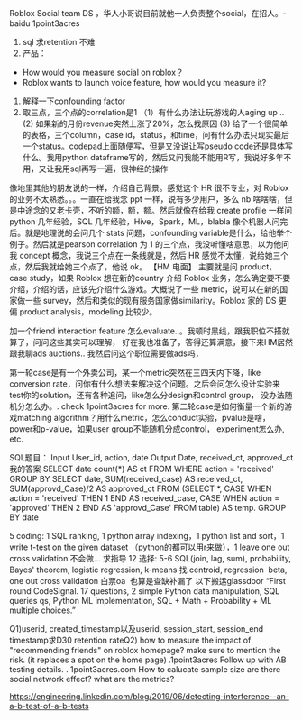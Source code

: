 Roblox Social team DS ，华人小哥说目前就他一人负责整个social，在招人。-baidu 1point3acres
1. sql 求retention 不难
2. 产品：
- How would you measure social on roblox？
- Roblox wants to launch voice feature, how would you measure it?
1. 解释一下confounding factor
2. 取三点，三个点的correlation是1
（1）有什么办法让玩游戏的人aging up ..
(2) 如果新的月份revenue突然上涨了20%，怎么找原因
(3) 给了一个很简单的表格，三个column，case id，status，和time，问有什么办法只现实最后一个status。codepad上面随便写，但是又没说让写pseudo code还是具体写什么。我用python dataframe写的，然后又问我能不能用R写，我说好多年不用，又让我用sql再写一遍，很神经的操作

像地里其他的朋友说的一样，介绍自己背景。感觉这个 HR 很不专业，对 Roblox 的业务不太熟悉。。。一直在给我念 ppt 一样，说有多少用户，多么 nb 啥啥啥，但是中途念的又老卡壳，不听的额，额，额。然后就像在给我 create profile 一样问 python 几年经验，SQL 几年经验，Hive，Spark，ML，blabla 像个机器人问完后。就是地理说的会问几个 stats 问题，confounding variable是什么，给他举个例子。然后就是pearson correlation 为 1 的三个点，我没听懂啥意思，以为他问我 concept 概念，我说三个点在一条线就是，然后 HR 感觉不太懂，说给她三个点，然后我就给她三个点了，他说 ok。
【HM 电面】
主要就是问 product，case study，如果 Roblox 想在新的country 介绍 Roblox 业务，怎么确定要不要介绍，介绍的话，应该先介绍什么游戏。大概说了一些 metric，说可以在新的国家做一些 survey，然后和类似的现有服务国家做similarity。Roblox 家的 DS 更偏 product analysis，modeling 比较少。

加一个friend interaction feature 怎么evaluate..。我顿时黑线，跟我职位不搭就算了，问问这些其实可以理解， 好在我也准备了，答得还算满意，接下来HM居然跟我聊ads auctions.. 我然后问这个职位需要做ads吗，

第一轮case是有一个外卖公司，某一个metric突然在三四天内下降，like conversion rate，问你有什么想法来解决这个问题。之后会问怎么设计实验来test你的solution，还有各种追问，like怎么分design和control group， 没办法随机分怎么办。. check 1point3acres for more.
第二轮case是如何衡量一个新的游戏matching algorithm？用什么metric，怎么conduct实验，pvalue是啥，power和p-value，如果user group不能随机分成control， experiment怎么办, etc.

SQL题目：
Input
User_id, action, date
Output
Date, received_ct, approved_ct
我的答案
SELECT date count(*) AS ct
FROM
WHERE action = 'received'
GROUP BY
SELECT date, SUM(received_case) AS received_ct, SUM(approvd_Case)/2 AS approved_ct
FROM
(SELECT *, CASE WHEN action = 'received' THEN 1 END AS received_case, CASE WHEN action = 'approved' THEN 2 END AS 'approvd_Case'
FROM table) AS temp.
GROUP BY date


5 coding: 1 SQL ranking, 1 python array indexing，1 python list and sort，1 write t-test on the given dataset （python的都可以用r来做），1 leave one out cross validation 不会做... 求指导
12 选择: 5-6 SQL(join, lag, sum), probability, Bayes' theorem, logistic regression, k-means 找 centroid, regression  beta, one out cross validation
白票oa  也算是查缺补漏了
以下搬运glassdoor
“First round CodeSignal. 17 questions, 2 simple Python data manipulation, SQL queries qs, Python ML implementation, SQL + Math + Probability + ML multiple choices.”

Q1)userid, created_timestamp以及userid, session_start, session_end timestamp求D30 retention rateQ2) how to measure the impact of "recommending friends" on roblox homepage?
make sure to mention the risk. (it replaces a spot on the home page)
.1point3acres
Follow up with AB testing details. . 1point3acres.com
How to calucate sample size
are there social network effect?
what are the metrics?


https://engineering.linkedin.com/blog/2019/06/detecting-interference--an-a-b-test-of-a-b-tests